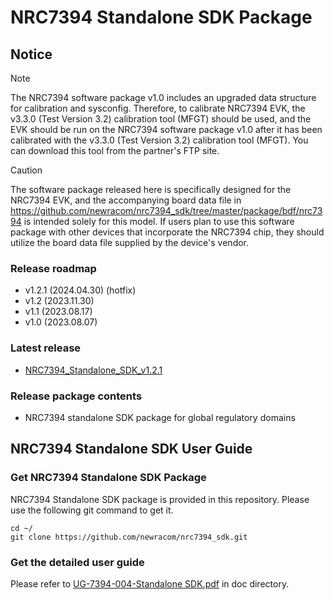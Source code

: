 # NRC7394 Standalone SDK Package

## Notice

> [!NOTE]
> The NRC7394 software package v1.0 includes an upgraded data structure for calibration and sysconfig. Therefore, to calibrate NRC7394 EVK, the v3.3.0 (Test Version 3.2) calibration tool (MFGT) should be used, and the EVK should be run on the NRC7394 software package v1.0 after it has been calibrated with the v3.3.0 (Test Version 3.2) calibration tool (MFGT). You can download this tool from the partner's FTP site.

> [!CAUTION]
> The software package released here is specifically designed for the NRC7394 EVK, and the accompanying board data file in https://github.com/newracom/nrc7394_sdk/tree/master/package/bdf/nrc7394 is intended solely for this model.
> If users plan to use this software package with other devices that incorporate the NRC7394 chip, they should utilize the board data file supplied by the device's vendor.

### Release roadmap
- v1.2.1 (2024.04.30) (hotfix)
- v1.2 (2023.11.30)
- v1.1 (2023.08.17)
- v1.0 (2023.08.07)

### Latest release
- [NRC7394_Standalone_SDK_v1.2.1](https://github.com/newracom/nrc7394_sdk/releases/tag/v1.2.1)

### Release package contents
- NRC7394 standalone SDK package for global regulatory domains

## NRC7394 Standalone SDK User Guide
### Get NRC7394 Standalone SDK Package
NRC7394 Standalone SDK package is provided in this repository. Please use the following git command to get it.
```
cd ~/
git clone https://github.com/newracom/nrc7394_sdk.git
```

### Get the detailed user guide
Please refer to [UG-7394-004-Standalone SDK.pdf](https://github.com/newracom/nrc7394_sdk/blob/master/package/doc/UG-7394-004-Standalone%20SDK.pdf) in doc directory. 

